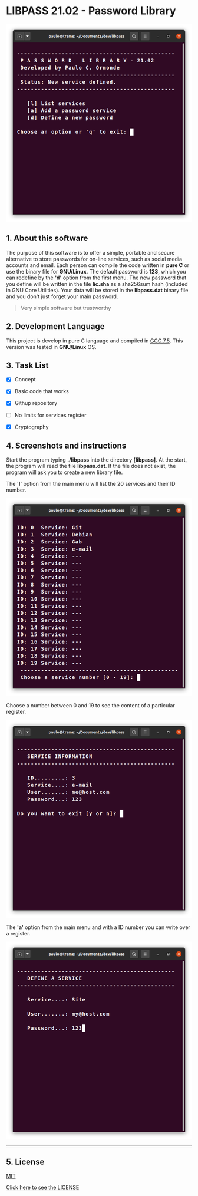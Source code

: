 # LIBPASS 21.02 - Password Library

![Screenshot](tela.png)  

## 1. About this software

The purpose of this software is to offer a simple, portable and secure alternative to store passwords for on-line services, such as social media accounts and email. Each person can compile the code written in **pure C** or use the binary file for **GNU/Linux**. The default password is **123**, which you can redefine by the **'d'** option from the first menu. The new password that you define will be written in the file **lic.sha** as a sha256sum hash (included in GNU Core Utilities). Your data will be stored in the **libpass.dat** binary file and you don't just forget your main password. 


> Very simple software but trustworthy 

## 2. Development Language

This project is develop in pure C language and compiled in [GCC 7.5](https://gcc.gnu.org/). This version was tested in **GNU/Linux** OS.

## 3. Task List

- [x] Concept
- [x] Basic code that works
- [x] Githup repository
- [ ] No limits for services register
- [x] Cryptography


## 4. Screenshots and instructions

Start the program typing **./libpass** into the directory **[libpass]**. At the start, the program will read the file **libpass.dat**. If the file does not exist, the program will ask you to create a new library file.

The **'l'** option from the main menu will list the 20 services and their ID number. 

![lista.png](lista.png)



Choose a number between 0 and 19 to see the content of a particular register. 

![service.png](service.png)



The **'a'** option from the main menu and with a ID number you can write over a register.

![write.png](write.png)



---

## 5. License

[MIT](https://opensource.org/licenses/MIT)

[Click here to see the LICENSE](LICENSE)



 



